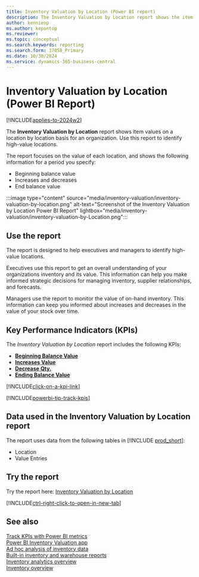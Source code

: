 ```yaml
---
title: Inventory Valuation by Location (Power BI report)
description: The Inventory Valuation by Location report shows the item values on a location by location basis. 
author: kennienp
ms.author: kepontop
ms.reviewer: 
ms.topic: conceptual
ms.search.keywords: reporting
ms.search.form: 37058_Primary
ms.date: 10/30/2024
ms.service: dynamics-365-business-central
---
```


# Inventory Valuation by Location (Power BI Report)

[!INCLUDE[applies-to-2024w2](includes/applies-to-2024w2.md)]

The **Inventory Valuation by Location** report shows item values on a location by location basis for an organization. Use this report to identify high-value locations.

The report focuses on the value of each location, and shows the following information for a period you specify:

- Beginning balance value
- Increases and decreases
- End balance value

:::image type="content" source="media/inventory-valuation/inventory-valuation-by-location.png" alt-text="Screenshot of the Inventory Valuation by Location Power BI Report" lightbox="media/inventory-valuation/inventory-valuation-by-Location.png":::

## Use the report

The report is designed to help executives and managers to identify high-value locations.

Executives use this report to get an overall understanding of your organizations inventory and its value. This information can help you make informed strategic decisions for managing inventory, supplier relationships, and forecasts.

Managers use the report to monitor the value of on-hand inventory. This information can keep you informed about increases and decreases in the value of your stock over time.

## Key Performance Indicators (KPIs)

The *Inventory Valuation by Location* report includes the following KPIs:

- [**Beginning Balance Value**](inventory-valuation-powerbi-kpis.md#beginning-balance-value)
- [**Increases Value**](inventory-valuation-powerbi-kpis.md#increases-qty)
- [**Decrease Qty.**](inventory-valuation-powerbi-kpis.md#decrease-qty)
- [**Ending Balance Value**](inventory-valuation-powerbi-kpis.md#ending-balance-value)

[!INCLUDE[click-on-a-kpi-link](includes/click-on-a-kpi-link.md)] 

[!INCLUDE[powerbi-tip-track-kpis](includes/powerbi-tip-track-kpis.md)]

## Data used in the Inventory Valuation by Location report

The report uses data from the following tables in [!INCLUDE [prod_short](includes/prod_short.md)]:

- Location
- Value Entries

## Try the report

Try the report here: [Inventory Valuation by Location](https://businesscentral.dynamics.com?page=37058)

[!INCLUDE[ctrl-right-click-to-open-in-new-tab](includes/ctrl-right-click-to-open-in-new-tab.md)]

## See also

[Track KPIs with Power BI metrics](track-kpis-with-power-bi-metrics.md)  
[Power BI Inventory Valuation app](inventory-valuation-powerbi-app.md)  
[Ad hoc analysis of inventory data](ad-hoc-analysis-inventory.md)  
[Built-in inventory and warehouse reports](inventory-WMS-reports.md)  
[Inventory analytics overview](inventory-analytics-overview.md)  
[Inventory overview](inventory-manage-inventory.md)  
